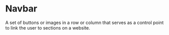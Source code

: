 # Navbar
A set of buttons or images in a row or column that serves as a control point to link the user to sections on a website.
